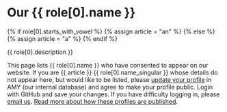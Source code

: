 <h1>Our {{ role[0].name }}</h1>

{% if role[0].starts_with_vowel %}
{% assign article = "an" %}
{% else %}
{% assign article = "a" %}
{% endif %}

<p>{{ role[0].description }}</p>

<p>This page lists {{ role[0].name }} who have consented to appear on our website. If you are {{ article }}
  {{ role[0].name_singular }} whose details do not appear here, but would like to be listed, please 
  <a href="https://amy.carpentries.org/">update your profile</a> in AMY (our internal database) and agree to make
  your profile public. Login with GitHub and save your changes. If you have difficulty logging in, please 
  <a href="mailto:{{site.contact}}">email us</a>. <a href="/community-member-profile-faq/">Read more about how these profiles are published</a>.
